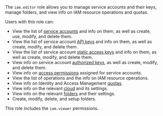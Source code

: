 The `iam.editor` role allows you to manage service accounts and their keys, manage folders, and view info on IAM resource operations and quotas.

Users with this role can:
* View the list of [service accounts](../../iam/concepts/users/accounts.md#sa) and info on them, as well as create, use, modify, and delete them.
* View the list of service account [API keys](../../iam/concepts/authorization/api-key.md) and info on them, as well as create, modify, and delete them.
* View the list of service account [static access keys](../../iam/concepts/authorization/access-key.md) and info on them, as well as create, modify, and delete them.
* View info on service account [authorized keys](../../iam/concepts/authorization/key.md), as well as create, modify, and delete them.
* View info on [access permissions](../../iam/concepts/access-control/index.md) assigned for service accounts.
* View the list of operations and the info on IAM resource operations.
* View info on Identity and Access Management [quotas](../../iam/concepts/limits.md#iam-quotas).
* View info on the relevant [cloud](../../resource-manager/concepts/resources-hierarchy.md#cloud) and its settings.
* View info on the relevant [folders](../../resource-manager/concepts/resources-hierarchy.md#folder) and their settings.
* Create, modify, delete, and setup folders.

This role includes the `iam.viewer` permissions.